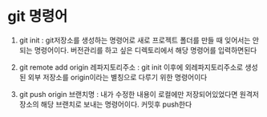 # git 명령어

1. git init : git저장소를 생성하는 명령어로 새로 프로젝트 폴더를 만들 때 잊어서는 안되는 명령어이다. 버전관리를 하고 싶은 디렉토리에서 해당 명령어를 입력하면된다

2. git remote add origin 레파지토리주소 : git init 이후에 외레파지토리주소로 생성된 외부 저장소를 origin이라는 별칭으로 다루기 위한 명령어이다

3. git push origin 브랜치명 : 내가 수정한 내용이 로컬에만 저장되어있었다면 원격저장소의 해당 브랜치로 보내는 명령어이다. 커밋후 push한다
